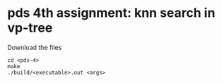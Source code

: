# pds 4th assignment: knn search in vp-tree

Download the files

```
cd <pds-4>
make
./build/<executable>.out <args>
```
